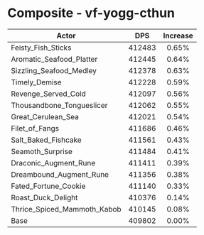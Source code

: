 # Composite - vf-yogg-cthun
| Actor | DPS | Increase |
|---|:---:|:---:|
|Feisty_Fish_Sticks|412483|0.65%|
|Aromatic_Seafood_Platter|412445|0.64%|
|Sizzling_Seafood_Medley|412378|0.63%|
|Timely_Demise|412228|0.59%|
|Revenge_Served_Cold|412097|0.56%|
|Thousandbone_Tongueslicer|412062|0.55%|
|Great_Cerulean_Sea|412021|0.54%|
|Filet_of_Fangs|411686|0.46%|
|Salt_Baked_Fishcake|411561|0.43%|
|Seamoth_Surprise|411484|0.41%|
|Draconic_Augment_Rune|411411|0.39%|
|Dreambound_Augment_Rune|411356|0.38%|
|Fated_Fortune_Cookie|411140|0.33%|
|Roast_Duck_Delight|410376|0.14%|
|Thrice_Spiced_Mammoth_Kabob|410145|0.08%|
|Base|409802|0.00%|
